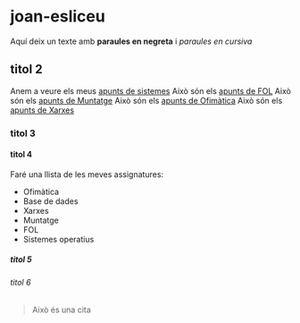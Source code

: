 # joan-esliceu
Aquí deix un texte amb **paraules en negreta** i *paraules en cursiva* 
## titol 2
Anem a veure els meus [apunts de sistemes](sistemes/Processos)
Això són els [apunts de FOL](FOL)
Això són els [apunts de Muntatge](Muntatge)
Això són els [apunts de Ofimàtica](ofimatica)
Això són els [apunts de Xarxes](Xarxes)
### titol 3
#### titol 4
Faré una llista de les meves assignatures:
- Ofimàtica
- Base de dades
- Xarxes
- Muntatge
- FOL
- Sistemes operatius
##### titol 5 
###### titol 6

> Això és una cita